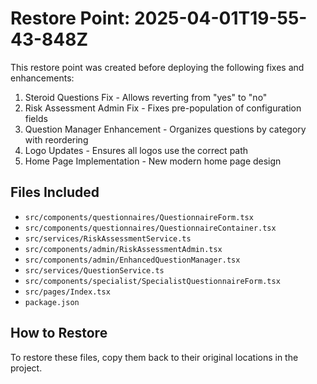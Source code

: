 # Restore Point: 2025-04-01T19-55-43-848Z

This restore point was created before deploying the following fixes and enhancements:

1. Steroid Questions Fix - Allows reverting from "yes" to "no"
2. Risk Assessment Admin Fix - Fixes pre-population of configuration fields
3. Question Manager Enhancement - Organizes questions by category with reordering
4. Logo Updates - Ensures all logos use the correct path
5. Home Page Implementation - New modern home page design

## Files Included

- `src/components/questionnaires/QuestionnaireForm.tsx`
- `src/components/questionnaires/QuestionnaireContainer.tsx`
- `src/services/RiskAssessmentService.ts`
- `src/components/admin/RiskAssessmentAdmin.tsx`
- `src/components/admin/EnhancedQuestionManager.tsx`
- `src/services/QuestionService.ts`
- `src/components/specialist/SpecialistQuestionnaireForm.tsx`
- `src/pages/Index.tsx`
- `package.json`

## How to Restore

To restore these files, copy them back to their original locations in the project.
